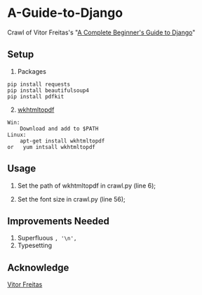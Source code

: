 # A-Guide-to-Django
Crawl of Vitor Freitas's "[A Complete Beginner's Guide to Django](https://simpleisbetterthancomplex.com/series/beginners-guide/1.11/)"

## Setup

1. Packages

```
pip install requests
pip install beautifulsoup4
pip install pdfkit
```

2. [wkhtmltopdf](https://wkhtmltopdf.org/downloads.html)

```
Win:
	Download and add to $PATH
Linux:
	apt-get install wkhtmltopdf
or   yum intsall wkhtmltopdf
```

## Usage

1. Set the path of wkhtmltopdf in crawl.py (line 6);

2. Set the font size in crawl.py (line 56);

## Improvements Needed

1. Superfluous `, '\n',`
2. Typesetting

## Acknowledge

[Vitor Freitas](https://simpleisbetterthancomplex.com/)